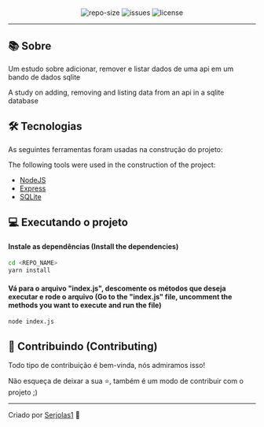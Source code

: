 <div align="center">
  <h1>
    <REPO_NAME>
  </h1>
  <blockquote>
    <REPO_DESCRIPTION>
  </blockquote>
  <div id="badges">
    <img src="https://img.shields.io/github/repo-size/carlos3g/<REPO_NAME>?color=4000FF" alt="repo-size" />
    <img src="https://img.shields.io/github/issues-raw/carlos3g/<REPO_NAME>?color=4000FF" alt="issues" />
    <img src="https://img.shields.io/github/license/carlos3g/<REPO_NAME>?color=4000FF" alt="license" />
  </div>
</div>

---

## 📚 Sobre

Um estudo sobre adicionar, remover e listar dados de uma api  em um bando de dados sqlite

A study on adding, removing and listing data from an api in a sqlite database

## 🛠 Tecnologias

As seguintes ferramentas foram usadas na construção do projeto:

The following tools were used in the construction of the project:

- [NodeJS](https://nodejs.org/en/)
- [Express](https://expressjs.com/pt-br/)
- [SQLite](https://www.sqlite.org/index.html)

## :computer: Executando o projeto

#### Instale as dependências (Install the dependencies)
```bash
cd <REPO_NAME>
yarn install
```

#### Vá para o arquivo "index.js", descomente os métodos que deseja executar e rode o arquivo (Go to the "index.js" file, uncomment the methods you want to execute and run the file)
```bash
node index.js
```

## 🤝 Contribuindo (Contributing) 

Todo tipo de contribuição é bem-vinda, nós admiramos isso!

Não esqueça de deixar a sua ⭐, também é um modo de contribuir com o projeto ;)

---
Criado por [Serjolas1](https://github.com/serjolas1) :purple_heart:

